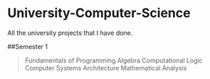 # University-Computer-Science
All the university projects that I have done.


##Semester 1
  >Fundamentals of Programming
  >Algebra
  >Computational Logic
  >Computer Systems Architecture
  >Mathematical Analysis
